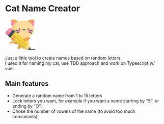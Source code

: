 # Cat Name Creator

<img src="src/assets/images/kitty.svg" width="100" height="100">

Just a little tool to create names based on random letters.  
I used it for naming my cat, use TDD approach and work on Typescript w/ vue.

## Main features

- Generate a random name from 1 to 15 letters
- Lock letters you want, for example if you want a name starting by "S", or ending by "O".
- Chose the number of vowels of the name (to avoid too much consonants)
